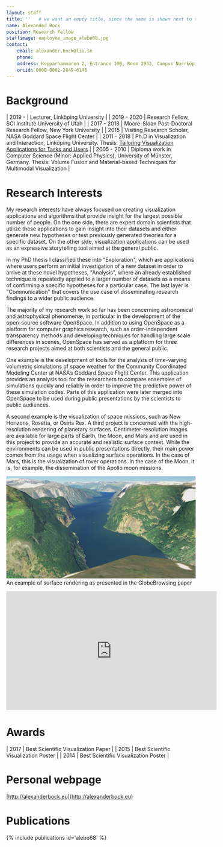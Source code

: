 ```yaml
---
layout: staff
title: ''   # we want an empty title, since the name is shown next to the image
name: Alexander Bock
position: Research Fellow
staffimage: employee_image_alebo68.jpg
contact:
    email: alexander.bock@liu.se
    phone:
    address: Kopparhammaren 2, Entrance 10B, Room 2033, Campus Norrköping
    orcid: 0000-0002-2849-6146
---
```


# Background

| 2019 - | Lecturer, Linköping University |
| 2019 - 2020 | Research Fellow, SCI Institute University of Utah |
| 2017 - 2018 | Moore-Sloan Post-Doctoral Research Fellow, New York University |
| 2015 | Visiting Research Scholar, NASA Goddard Space Flight Center |
| 2011 - 2018 | Ph.D in Visualization and Interaction, Linköping University. Thesis: [Tailoring Visualization Applications for Tasks and Users](http://liu.diva-portal.org/smash/get/diva2:1208841/FULLTEXT01.pdf) |
| 2005 - 2010 | Diploma work in Computer Science (Minor: Applied Physics), University of Münster, Germany. Thesis: Volume Fusion and Material-based Techniques for Multimodal Visualization |

# Research Interests
My research interests have always focused on creating visualization applications and algorithms that provide insight for the largest possible number of people. On the one side, there are expert domain scientists that utilize these applications to gain insight into their datasets and either generate new hypotheses or test previously generated theories for a specific dataset. On the other side, visualization applications can be used as an expressive storytelling tool aimed at the general public.

In my PhD thesis I classified these into “Exploration", which are applications where users perform an initial investigation of a new dataset in order to arrive at these novel hypotheses, "Analysis", where an already established technique is repeatedly applied to a larger number of datasets as a means of confirming a specific hypotheses for a particular case. The last layer is "Communication" that covers the use case of disseminating research findings to a wider public audience.

The majority of my research work so far has been concerning astronomical and astrophysical phenomenæ, in particular in the development of the open-source software OpenSpace. In addition to using OpenSpace as a platform for computer graphics research, such as order-independent transparency methods and developing techniques for handling large scale differences in scenes, OpenSpace has served as a platform for three research projects aimed at both scientists and the general public.

One example is the development of tools for the analysis of time-varying volumetric simulations of space weather for the Community Coordinated Modeling Center at NASA’s Goddard Space Flight Center. This application provides an analysis tool for the researchers to compare ensembles of simulations quickly and reliably in order to improve the predictive power of these simulation codes. Parts of this application were later merged into OpenSpace to be used during public presentations by the scientists to public audiences.

A second example is the visualization of space missions, such as New Horizons, Rosetta, or Osiris Rex. A third project is concerned with the high-resolution rendering of planetary surfaces. Centimeter-resolution images are available for large parts of Earth, the Moon, and Mars and are used in this project to provide an accurate and realistic surface context. While the environments can be used in public presentations directly, their main power comes from the usage when visualizing surface operations. In the case of Mars, this is the visualization of rover operations. In the case of the Moon, it is, for example, the dissemination of the Apollo moon missions.

 ![Earth fjord.png](/images/alebo68/earth_fjord.png)
 An example of surface rendering as presented in the GlobeBrowsing paper

<iframe width="560" height="315" src="https://www.youtube.com/embed/rDDjcxBP6ag" frameborder="0" allow="accelerometer; autoplay; clipboard-write; encrypted-media; gyroscope; picture-in-picture" allowfullscreen></iframe>

# Awards

| 2017 | Best Scientific Visualization Paper |
| 2015 | Best Scientific Visualization Poster |
| 2014 | Best Scientific Visualization Poster |

# Personal webpage
[http://alexanderbock.eu](http://alexanderbock.eu)

# Publications
{% include publications id='alebo68' %}
